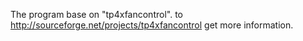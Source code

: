The program base on "tp4xfancontrol". to http://sourceforge.net/projects/tp4xfancontrol get more information.